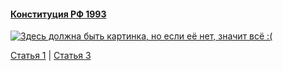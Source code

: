 #### [Конституция РФ 1993](https://lalawland.github.io/eurasia/russia/const)

[![Здесь должна быть картинка, но если её нет, значит всё :(](https://sun9-west.userapi.com/sun9-64/s/v1/ig2/vK7xbcUj-0TManMbrQWfsukRDZKSKn32f-9n_Epz9boPpyTr19xV2eA80pVk_gOqOPuVZfDCZoYYrbBIbIOxGQqf.jpg?size=1280x720&quality=95&type=album)](https://sun9-west.userapi.com/sun9-64/s/v1/ig2/vK7xbcUj-0TManMbrQWfsukRDZKSKn32f-9n_Epz9boPpyTr19xV2eA80pVk_gOqOPuVZfDCZoYYrbBIbIOxGQqf.jpg?size=1280x720&quality=95&type=album)

[Статья 1](https://lalawland.github.io/eurasia/russia/const/art1) | [Статья 3](https://lalawland.github.io/eurasia/russia/const/art3)
